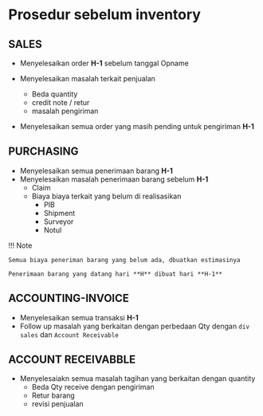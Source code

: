 # Prosedur sebelum inventory
 
## SALES

* Menyelesaikan order **H-1** sebelum tanggal Opname 
* Menyelesaikan masalah terkait penjualan 
  * Beda quantity
  * credit note  / retur
  * masalah pengiriman

* Menyelesaikan semua order yang masih pending untuk pengiriman **H-1**


## PURCHASING

* Menyelesaikan semua penerimaan barang **H-1**
* Menyelesaikan masalah penerimaan barang sebelum **H-1**
  * Claim
  * Biaya biaya terkait yang belum di realisasikan
    * PIB
    * Shipment
    * Surveyor
    * Notul


!!! Note

    Semua biaya peneriman barang yang belum ada, dbuatkan estimasinya

    Penerimaan barang yang datang hari **H** dibuat hari **H-1**


## ACCOUNTING-INVOICE 

* Menyelesaikan semua transaksi **H-1**
* Follow up masalah yang berkaitan dengan perbedaan Qty dengan ```div sales``` dan ```Account Receivable```




## ACCOUNT RECEIVABBLE

* Menyelesaiakn semua masalah tagihan yang berkaitan dengan quantity
  * Beda Qty receive dengan pengiriman
  * Retur barang
  * revisi penjualan


